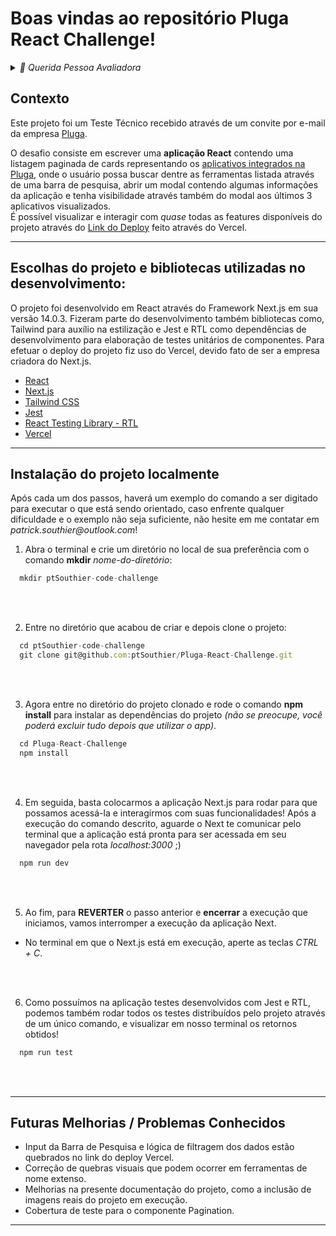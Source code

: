 # Boas vindas ao repositório Pluga React Challenge!

<details>
  <summary><i>📧 Querida Pessoa Avaliadora</i></summary>
  <sub>
    O conteúdo presente na atual branch possui diversas alterações e implementações realizadas após o prazo final estipulado no convite para o desafio! Por vontade própria decidi dar continuidade no desenvolvimento e agora, ao concluir uma versão mais coesa e satisfatória do projeto, decidi seguir o aprendizado e tentar fazer o deploy com uso do Vercel. Para tanto, aparenta se fazer necessário que o código final esteja presente na branch <b>main</b>!
    <br>O intuito não visa em nenhum momento manipular a avaliação do projeto e, sendo assim, é possível acessar o código contendo os arquivos alterados até o prazo final através 
<a href="https://github.com/ptSouthier/Pluga-React-Challenge/tree/backup/implemented-in-due-time" target="_blank">dessa branch</a>!
  </sub>
</details>

## Contexto

Este projeto foi um Teste Técnico recebido através de um convite por e-mail da empresa [Pluga](https://pluga.co/).

O desafio consiste em escrever uma <b>aplicação React</b> contendo uma listagem paginada de cards representando os [aplicativos integrados na Pluga](https://pluga.co/ferramentas_search.json), onde o usuário possa buscar dentre as ferramentas listada através de uma barra de pesquisa, abrir um modal contendo algumas informações da aplicação e tenha visibilidade através também do modal aos últimos 3 aplicativos visualizados.
<br> É possível visualizar e interagir com _quase_ todas as features disponíveis do projeto através do [Link do Deploy](https://pluga-react-challenge.vercel.app/) feito através do Vercel.

---

## Escolhas do projeto e bibliotecas utilizadas no desenvolvimento:

O projeto foi desenvolvido em React através do Framework Next.js em sua versão 14.0.3. Fizeram parte do desenvolvimento também bibliotecas como, Tailwind para auxílio na estilização e Jest e RTL como dependências de desenvolvimento para elaboração de testes unitários de componentes. Para efetuar o deploy do projeto fiz uso do Vercel, devido fato de ser a empresa criadora do Next.js.

* [React](https://react.dev/)<br>
* [Next.js](https://nextjs.org/)<br>
* [Tailwind CSS](https://tailwindcss.com/)<br>
* [Jest](https://jestjs.io/pt-BR/)<br>
* [React Testing Library - RTL](https://testing-library.com/docs/react-testing-library/intro/)<br>
* [Vercel](https://vercel.com/)<br>

---

## Instalação do projeto localmente

Após cada um dos passos, haverá um exemplo do comando a ser digitado para executar o que está sendo orientado, caso enfrente qualquer dificuldade e o exemplo não seja suficiente, não hesite em me contatar em _patrick.southier@outlook.com_!

1. Abra o terminal e crie um diretório no local de sua preferência com o comando **mkdir** _nome-do-diretório_:
```javascript
  mkdir ptSouthier-code-challenge
```

<br><br>

2. Entre no diretório que acabou de criar e depois clone o projeto:
```javascript
  cd ptSouthier-code-challenge
  git clone git@github.com:ptSouthier/Pluga-React-Challenge.git
```

<br><br>

3. Agora entre no diretório do projeto clonado e rode o comando **npm install** para instalar as dependências do projeto _(não se preocupe, você poderá excluir tudo depois que utilizar o app)_. 
```javascript
  cd Pluga-React-Challenge
  npm install
```

<br><br>

4. Em seguida, basta colocarmos a aplicação Next.js para rodar para que possamos acessá-la e interagirmos com suas funcionalidades! Após a execução do comando descrito, aguarde o Next te comunicar pelo terminal que a aplicação está pronta para ser acessada em seu navegador pela rota _localhost:3000_ ;)
```javascript
  npm run dev
```

<br><br>

5. Ao fim, para **REVERTER** o passo anterior e **encerrar** a execução que iniciamos, vamos interromper a execução da aplicação Next.
 * No terminal em que o Next.js está em execução, aperte as teclas _CTRL + C_.

<br><br>

6. Como possuímos na aplicação testes desenvolvidos com Jest e RTL, podemos também rodar todos os testes distribuídos pelo projeto através de um único comando, e visualizar em nosso terminal os retornos obtidos!
```javascript
  npm run test
```

<br><br>


---


## Futuras Melhorias / Problemas Conhecidos

* Input da Barra de Pesquisa e lógica de filtragem dos dados estão quebrados no link do deploy Vercel.
* Correção de quebras visuais que podem ocorrer em ferramentas de nome extenso.
* Melhorias na presente documentação do projeto, como a inclusão de imagens reais do projeto em execução.
* Cobertura de teste para o componente Pagination.

---

